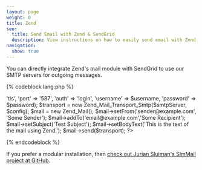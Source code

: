 ```yaml
---
layout: page
weight: 0
title: Zend
seo:
  title: Send Email with Zend & SendGrid
  description: View instructions on how to easily send email with Zend using SendGrid, by setting up setting up Zen's mail module.
navigation:
  show: true
---
```


You can directly integrate Zend's mail module with SendGrid to use our SMTP servers for outgoing messages.



{% codeblock lang:php %}
<?php
require_once '$HOME/sendgrid/Zend/library/Zend/Mail.php';
require_once '/$HOME/sendgrid/Zend/library/Zend/Mail/Transport/Smtp.php';

$smtpServer = 'smtp.sendgrid.net';
$username = 
$password = 

$config = array('ssl' => 'tls',
'port' => '587',
'auth' => 'login',
'username' => $username,
'password' => $password);

$transport = new Zend_Mail_Transport_Smtp($smtpServer, $config);

$mail = new Zend_Mail();

$mail->setFrom('sender@example.com', 'Some Sender');
$mail->addTo('email@example.com','Some Recipient');
$mail->setSubject('Test Subject');
$mail->setBodyText('This is the text of the mail using Zend.');

$mail->send($transport);
?>
{% endcodeblock %}



If you prefer a modular installation, then [check out Jurian Sluiman's SlmMail project at GitHub](https://github.com/juriansluiman/SlmMail.git).
